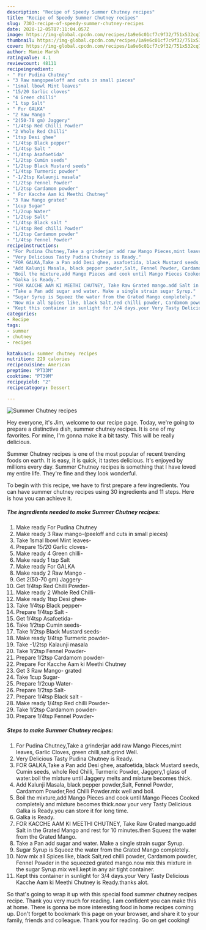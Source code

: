 ```yaml
---
description: "Recipe of Speedy Summer Chutney recipes"
title: "Recipe of Speedy Summer Chutney recipes"
slug: 7303-recipe-of-speedy-summer-chutney-recipes
date: 2020-12-05T07:11:04.057Z
image: https://img-global.cpcdn.com/recipes/1a9e6c01cf7c9f32/751x532cq70/summer-chutney-recipes-recipe-main-photo.jpg
thumbnail: https://img-global.cpcdn.com/recipes/1a9e6c01cf7c9f32/751x532cq70/summer-chutney-recipes-recipe-main-photo.jpg
cover: https://img-global.cpcdn.com/recipes/1a9e6c01cf7c9f32/751x532cq70/summer-chutney-recipes-recipe-main-photo.jpg
author: Mamie Marsh
ratingvalue: 4.1
reviewcount: 48111
recipeingredient:
- " For Pudina Chutney"
- "3 Raw mangopeeloff and cuts in small pieces"
- "1smal lbowl Mint leaves"
- "15/20 Garlic cloves"
- "4 Green chilli"
- "1 tsp Salt"
- " For GALKA"
- "2 Raw Mango "
- "2(50-70 gm) Jaggery"
- "1/4tsp Red Chilli Powder"
- "2 Whole Red Chilli"
- "1tsp Desi ghee"
- "1/4tsp Black pepper"
- "1/4tsp Salt "
- "1/4tsp Asafoetida"
- "1/2tsp Cumin seeds"
- "1/2tsp Black Mustard seeds"
- "1/4tsp Turmeric powder"
- "-1/2tsp Kalaunji masala"
- "1/2tsp Fennel Powder"
- "1/2tsp Cardamom powder"
- " For Kacche Aam ki Meethi Chutney"
- "3 Raw Mango grated"
- "1cup Sugar"
- "1/2cup Water"
- "1/2tsp Salt"
- "1/4tsp Black salt "
- "1/4tsp Red chilli Powder"
- "1/2tsp Cardamom powder"
- "1/4tsp Fennel Powder"
recipeinstructions:
- "For Pudina Chutney,Take a grinderjar add raw Mango Pieces,mint leaves, Garlic Cloves, green chilli,salt.grind Well."
- "Very Delicious Tasty Pudina Chutney is Ready."
- "FOR GALKA,Take a Pan add Desi ghee, asafoetida, black Mustard seeds, Cumin seeds, whole Red Chilli, Turmeric Powder, Jaggery,1 glass of water.boil the mixture until Jaggery melts and mixture becomes thick."
- "Add Kalunji Masala, black pepper powder,Salt, Fennel Powder, Cardamom Powder,Red Chilli Powder.mix well and boil."
- "Boil the mixture,add Mango Pieces and cook until Mango Pieces Cooked completely and mixture becomes thick.now your very Tasty Delicious Galka is Ready.you can store it for long time."
- "Galka is Ready."
- "FOR KACCHE AAM KI MEETHI CHUTNEY, Take Raw Grated mango.add Salt in the Grated Mango and rest for 10 minutes.then Squeez the water from the Grated Mango."
- "Take a Pan add sugar and water. Make a single strain sugar Syrup."
- "Sugar Syrup is Squeez the water from the Grated Mango completely."
- "Now mix all Spices like, black Salt,red chilli powder, Cardamom powder, Fennel Powder in the squeezed grated mango.now mix this mixture in the sugar Syrup.mix well.kept in any air tight container."
- "Kept this container in sunlight for 3/4 days.your Very Tasty Delicious Kacche Aam ki Meethi Chutney is Ready.thanks alot."
categories:
- Recipe
tags:
- summer
- chutney
- recipes

katakunci: summer chutney recipes 
nutrition: 229 calories
recipecuisine: American
preptime: "PT33M"
cooktime: "PT39M"
recipeyield: "2"
recipecategory: Dessert

---
```



![Summer Chutney recipes](https://img-global.cpcdn.com/recipes/1a9e6c01cf7c9f32/751x532cq70/summer-chutney-recipes-recipe-main-photo.jpg)

Hey everyone, it's Jim, welcome to our recipe page. Today, we're going to prepare a distinctive dish, summer chutney recipes. It is one of my favorites. For mine, I'm gonna make it a bit tasty. This will be really delicious.



Summer Chutney recipes is one of the most popular of recent trending foods on earth. It is easy, it is quick, it tastes delicious. It's enjoyed by millions every day. Summer Chutney recipes is something that I have loved my entire life. They're fine and they look wonderful.


To begin with this recipe, we have to first prepare a few ingredients. You can have summer chutney recipes using 30 ingredients and 11 steps. Here is how you can achieve it.

<!--inarticleads1-->

##### The ingredients needed to make Summer Chutney recipes:

1. Make ready  For Pudina Chutney
1. Make ready 3 Raw mango-(peeloff and cuts in small pieces)
1. Take 1smal lbowl Mint leaves-
1. Prepare 15/20 Garlic cloves-
1. Make ready 4 Green chilli-
1. Make ready 1 tsp Salt
1. Make ready  For GALKA
1. Make ready 2 Raw Mango -
1. Get 2(50-70 gm) Jaggery-
1. Get 1/4tsp Red Chilli Powder-
1. Make ready 2 Whole Red Chilli-
1. Make ready 1tsp Desi ghee-
1. Take 1/4tsp Black pepper-
1. Prepare 1/4tsp Salt -
1. Get 1/4tsp Asafoetida-
1. Take 1/2tsp Cumin seeds-
1. Take 1/2tsp Black Mustard seeds-
1. Make ready 1/4tsp Turmeric powder-
1. Take -1/2tsp Kalaunji masala
1. Take 1/2tsp Fennel Powder-
1. Prepare 1/2tsp Cardamom powder-
1. Prepare  For Kacche Aam ki Meethi Chutney
1. Get 3 Raw Mango- grated
1. Take 1cup Sugar-
1. Prepare 1/2cup Water-
1. Prepare 1/2tsp Salt-
1. Prepare 1/4tsp Black salt -
1. Make ready 1/4tsp Red chilli Powder-
1. Take 1/2tsp Cardamom powder-
1. Prepare 1/4tsp Fennel Powder-




<!--inarticleads2-->

##### Steps to make Summer Chutney recipes:

1. For Pudina Chutney,Take a grinderjar add raw Mango Pieces,mint leaves, Garlic Cloves, green chilli,salt.grind Well.
1. Very Delicious Tasty Pudina Chutney is Ready.
1. FOR GALKA,Take a Pan add Desi ghee, asafoetida, black Mustard seeds, Cumin seeds, whole Red Chilli, Turmeric Powder, Jaggery,1 glass of water.boil the mixture until Jaggery melts and mixture becomes thick.
1. Add Kalunji Masala, black pepper powder,Salt, Fennel Powder, Cardamom Powder,Red Chilli Powder.mix well and boil.
1. Boil the mixture,add Mango Pieces and cook until Mango Pieces Cooked completely and mixture becomes thick.now your very Tasty Delicious Galka is Ready.you can store it for long time.
1. Galka is Ready.
1. FOR KACCHE AAM KI MEETHI CHUTNEY, Take Raw Grated mango.add Salt in the Grated Mango and rest for 10 minutes.then Squeez the water from the Grated Mango.
1. Take a Pan add sugar and water. Make a single strain sugar Syrup.
1. Sugar Syrup is Squeez the water from the Grated Mango completely.
1. Now mix all Spices like, black Salt,red chilli powder, Cardamom powder, Fennel Powder in the squeezed grated mango.now mix this mixture in the sugar Syrup.mix well.kept in any air tight container.
1. Kept this container in sunlight for 3/4 days.your Very Tasty Delicious Kacche Aam ki Meethi Chutney is Ready.thanks alot.




So that's going to wrap it up with this special food summer chutney recipes recipe. Thank you very much for reading. I am confident you can make this at home. There is gonna be more interesting food in home recipes coming up. Don't forget to bookmark this page on your browser, and share it to your family, friends and colleague. Thank you for reading. Go on get cooking!
